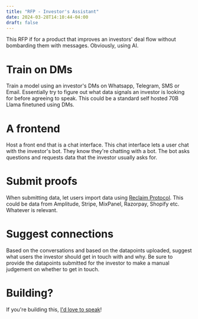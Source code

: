 ```yaml
---
title: "RFP - Investor's Assistant"
date: 2024-03-28T14:10:44-04:00
draft: false
---
```


This RFP if for a product that improves an investors' deal flow without bombarding them with messages. Obviously, using AI.

# Train on DMs
Train a model using an investor's DMs on Whatsapp, Telegram, SMS or Email. Essentially try to figure out what data signals an investor is looking for before agreeing to speak.
This could be a standard self hosted 70B Llama finetuned using DMs.

# A frontend
Host a front end that is a chat interface. This chat interface lets a user chat with the investor's bot. They know they're chatting with a bot.
The bot asks questions and requests data that the investor usually asks for. 

# Submit proofs
When submitting data, let users import data using [Reclaim Protocol](https://reclaimprotocol.org). This could be data from Amplitude, Stripe, MixPanel, Razorpay, Shopify etc. Whatever is relevant.

# Suggest connections
Based on the conversations and based on the datapoints uploaded, suggest what users the investor should get in touch with and why. Be sure to provide the datapoints submitted for the investor to make a manual judgement on whether to get in touch. 

# Building?
If you're building this, [I'd love to speak](https://t.me/madhavanmalolan)! 
